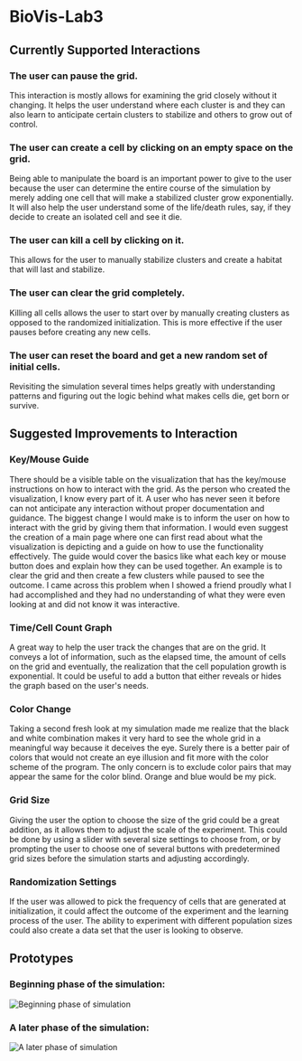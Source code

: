 # BioVis-Lab3

## Currently Supported Interactions
### The user can pause the grid.
   This interaction is mostly allows for examining the grid closely without it changing. It helps the user understand where each cluster is and they can also learn to anticipate certain clusters to stabilize and others to grow out of control.
   
### The user can create a cell by clicking on an empty space on the grid.
  
  Being able to manipulate the board is an important power to give to the user because the user can determine the entire course of the simulation by merely adding one cell that will make a stabilized cluster grow exponentially. It will also help the user understand some of the life/death rules, say, if they decide to create an isolated cell and see it die.
  
### The user can kill a cell by clicking on it.
  
  This allows for the user to manually stabilize clusters and create a habitat that will last and stabilize.
  
### The user can clear the grid completely.
 
  Killing all cells allows the user to start over by manually creating clusters as opposed to the randomized initialization. This is more effective if the user pauses before creating any new cells.
  
### The user can reset the board and get a new random set of initial cells.
 
  Revisiting the simulation several times helps greatly with understanding patterns and figuring out the logic behind what makes cells die, get born or survive. 
  
## Suggested Improvements to Interaction
### Key/Mouse Guide
There should be a visible table on the visualization that has the key/mouse instructions on how to interact with the grid.
As the person who created the visualization, I know every part of it. A user who has never seen it before can not anticipate any interaction without proper documentation and guidance. The biggest change I would make is to inform the user on how to interact with the grid by giving them that information. I would even suggest the creation of a main page where one can first read about what the visualization is depicting and a guide on how to use the functionality effectively. The guide would cover the basics like what each key or mouse button does and explain how they can be used together. An example is to clear the grid and then create a few clusters while paused to see the outcome. I came across this problem when I showed a friend proudly what I had accomplished and they had no understanding of what they were even looking at and did not know it was interactive.
### Time/Cell Count Graph
A great way to help the user track the changes that are on the grid. It conveys a lot of information, such as the elapsed time, the amount of cells on the grid and eventually, the realization that the cell population growth is exponential. It could be useful to add a button that either reveals or hides the graph based on the user's needs.
### Color Change
Taking a second fresh look at my simulation made me realize that the black and white combination makes it very hard to see the whole grid in a meaningful way because it deceives the eye. Surely there is a better pair of colors that would not create an eye illusion and fit more with the color scheme of the program. The only concern is to exclude color pairs that may appear the same for the color blind. Orange and blue would be my pick.
### Grid Size
Giving the user the option to choose the size of the grid could be a great addition, as it allows them to adjust the scale of the experiment. This could be done by using a slider with several size settings to choose from, or by prompting the user to choose one of several buttons with predetermined grid sizes before the simulation starts and adjusting accordingly.
### Randomization Settings
If the user was allowed to pick the frequency of cells that are generated at initialization, it could affect the outcome of the experiment and the learning process of the user. The ability to experiment with different population sizes could also create a data set that the user is looking to observe.

## Prototypes

### Beginning phase of the simulation:
![Beginning phase of simulation](http://i.imgur.com/Fqrxsm9.png)

### A later phase of the simulation:
![A later phase of simulation](http://i.imgur.com/PUhdVFg.png)
